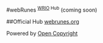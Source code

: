 #webRunes <sup>[WRIO](https://wrioos.com) Hub</sup>
(coming soon)

##Official Hub
[webrunes.org](https://webrunes.org)

Powered by [Open Copyright](https://opencopyright.wrioos.com)
